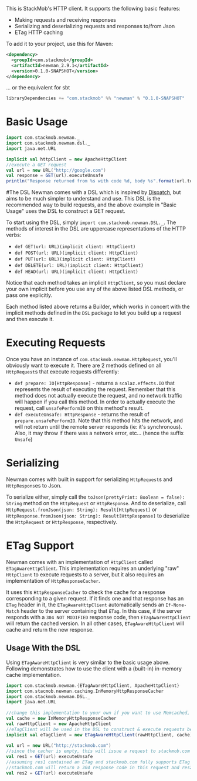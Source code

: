 This is StackMob's HTTP client. It supports the following basic features:

* Making requests and receiving responses
* Serializing and deserializing requests and responses to/from Json
* ETag HTTP caching

To add it to your project, use this for Maven:

```xml
<dependency>
  <groupId>com.stackmob</groupId>
  <artifactId>newman_2.9.1</artifactId>
  <version>0.1.0-SNAPSHOT</version>
</dependency>
```

… or the equivalent for sbt

```scala
libraryDependencies += "com.stackmob" %% "newman" % "0.1.0-SNAPSHOT"
```

# Basic Usage
	
```scala
import com.stackmob.newman._
import com.stackmob.newman.dsl._
import java.net.URL

implicit val httpClient = new ApacheHttpClient
//execute a GET request
val url = new URL("http://google.com")
val response = GET(url).executeUnsafe
println("Response returned from %s with code %d, body %s".format(url.toString,response.code,response.bodyString))
```

#The DSL
Newman comes with a DSL which is inspired by [Dispatch](http://dispatch.databinder.net/Dispatch.html), but aims to be much simpler to understand and use. This DSL is the recommended way to build requests, and the above example in "Basic Usage" uses the DSL to construct a GET request.

To start using the DSL, simply `import com.stackmob.newman.DSL._`. The methods of interest in the DSL are uppercase representations of the HTTP verbs: 

* `def GET(url: URL)(implicit client: HttpClient)`
* `def POST(url: URL)(implicit client: HttpClient)`
* `def PUT(url: URL)(implicit client: HttpClient)`
* `def DELETE(url: URL)(implicit client: HttpClient)`
* `def HEAD(url: URL)(implicit client: HttpClient)`

Notice that each method takes an implicit `HttpClient`, so you must declare your own implicit before you use any of the above listed DSL methods, or pass one explicitly.

Each method listed above returns a Builder, which works in concert with the implicit methods defined in the `DSL` package to let you build up a request and then execute it.

# Executing Requests
Once you have an instance of `com.stackmob.newman.HttpRequest`, you'll obviously want to execute it. There are 2 methods defined on all `HttpRequest`s that execute requests differently:

* `def prepare: IO[HttpResponse]` - returns a `scalaz.effects.IO` that represents the result of executing the request. Remember that this method does not actually execute the request, and no network traffic will happen if you call this method. In order to actually execute the request, call `unsafePerformIO` on this method's result.
* `def executeUnsafe: HttpResponse` - returns the result of `prepare.unsafePerformIO`. Note that this method hits the network, and will not return until the remote server responds (ie: it's synchronous). Also, it may throw if there was a network error, etc… (hence the suffix `Unsafe`)

# Serializing
Newman comes with built in support for serializing `HttpRequest`s and `HttpRespons`es to Json.

To serialize either, simply call the `toJson(prettyPrint: Boolean = false): String` method on the `HttpRequest` or `HttpResponse`. And to deserialize, call `HttpRequest.fromJson(json: String): Result[HttpRequest]` or `HttpResponse.fromJson(json: String): Result[HttpResponse]` to deserialize the `HttpRequest` or `HttpResponse`, respectively.

# ETag Support
Newman comes with an implementation of `HttpClient` called `ETagAwareHttpClient`. This implementation requires an underlying "raw" `HttpClient` to execute requests to a server, but it also requires an implementation of `HttpResponseCacher`.

It uses this `HttpResponseCacher` to check the cache for a response corresponding to a given request. If it finds one and that response has an `ETag` header in it, the `ETagAwareHttpClient` automatically sends an `If-None-Match` header to the server containing that `ETag`. In this case, if the server responds with a `304 NOT MODIFIED` response code, then `ETagAwareHttpClient` will return the cached version. In all other cases, `ETagAwareHttpClient` will cache and return the new response.

## Usage With the DSL
Using `ETagAwareHttpClient` is very similar to the basic usage above. Following demonstrates how to use the client with a (built-in) in-memory cache implementation.

```scala
import com.stackmob.newman.{ETagAwareHttpClient, ApacheHttpClient}
import com.stacmob.newman.caching.InMemoryHttpResponseCacher
import com.stackmob.newman.DSL._
import java.net.URL
	
//change this implementation to your own if you want to use Memcached, Redis, etc…
val cache = new InMemoryHttpResponseCacher
val rawHttpClient = new ApacheHttpClient
//eTagClient will be used in the DSL to construct & execute requests below
implicit val eTagClient = new ETagAwareHttpClient(rawHttpClient, cache)
	
val url = new URL("http://stackmob.com")
//since the cacher is empty, this will issue a request to stackmob.com without an If-None-Match header
val res1 = GET(url) executeUnsafe
//assuming res1 contained an ETag and stackmob.com fully supports ETag headers,
//stackmob.com will return a 304 response code in this request and res2 will come from the cache
val res2 = GET(url) executeUnsafe
```
